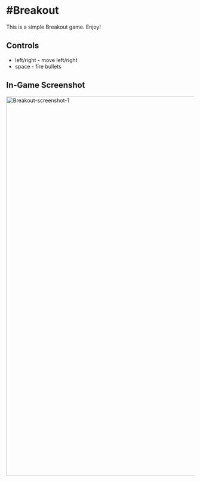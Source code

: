 #Breakout
=======
This is a simple Breakout game. Enjoy!

## Controls
- left/right - move left/right
- space - fire bullets


## In-Game Screenshot
<img width="1017" alt="Breakout-screenshot-1" src="https://github.com/iamyoungk/breakout/assets/102649466/a898b923-a131-4095-a1b9-7776efc2a79a">


